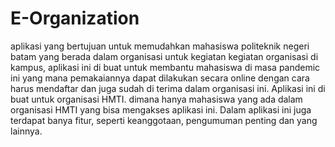 # E-Organization

aplikasi yang bertujuan untuk memudahkan mahasiswa politeknik negeri batam yang berada dalam organisasi untuk kegiatan kegiatan organisasi di kampus, aplikasi ini di buat untuk membantu mahasiswa di masa pandemic ini yang mana pemakaiannya dapat dilakukan secara online dengan cara harus mendaftar dan juga sudah di terima dalam organisasi ini. Aplikasi ini di buat untuk organisasi HMTI. dimana hanya mahasiswa yang ada dalam organisasi HMTI yang bisa mengakses aplikasi ini. Dalam aplikasi ini juga terdapat banya fitur, seperti keanggotaan, pengumuman penting dan yang lainnya.
